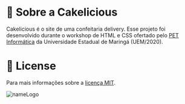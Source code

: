 # 🎂 Sobre a Cakelicious
Cakelicious é o site de uma confeitaria delivery.
Esse projeto foi desenvolvido durante o workshop de HTML e CSS ofertado pelo [PET Informática](https://www.din.uem.br/pet/) da Universidade Estadual de Maringá (UEM/2020).

# 🔖 License
Para mais informações sobre a [licença MIT](https://opensource.org/licenses/MIT).




![nameLogo](https://user-images.githubusercontent.com/70235376/103788192-537e6c80-501d-11eb-9db2-75deba25c064.png)
